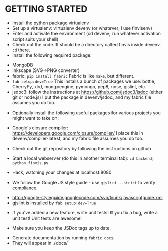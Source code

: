 GETTING STARTED
===============

* Install the python package virtualenv
* Set up a virtualenv: virtualenv devenv (or whatever; I use finvisenv)
* Enter and activate the environment (cd devenv; run whatever activation script suits your shell)
* Check out the code.  It should be a directory called finvis inside devenv. `cd` there.
* Install the following required package:
 - MongoDB
 - Inkscape (SVG->PNG converter)
 - fabric: `pip install fabric`
           Fabric is like `make`, but different.
 - `fab setup:dev=True` This installs a bunch of packages we use: bottle, CherryPy, xlrd, mongoengine, pymongo, pep8, nose, gjslint, etc. 
 - jsdoc3: follow the instructions at https://github.com/jsdoc3/jsdoc (either git or node.js)
           I put the package in devenv/jsdoc, and my fabric file assumes you do too.
* Optionally install the following useful packages for various projects you might want to take on:
 - Google's closure compiler: https://developers.google.com/closure/compiler/
   I place this in devenv/compiler-latest, and my fabric file assumes you do too.

 

* Check out the git repository by following the instructions on github

* Start a local webserver (do this in another terminal tab):
  `cd backend; python finvis.py`

* Hack, watching your changes at localhost:8080

* We follow the Google JS style guide - use `gjslint --strict` to verify compliance.
 - http://google-styleguide.googlecode.com/svn/trunk/javascriptguide.xml
 - gjslint is installed by `fab setup:dev=True`

* If you've added a new feature, write unit tests! If you fix a bug, write a unit test! Unit tests are awesome!

* Make sure you keep the JSDoc tags up to date. 
 - Generate documentation by running `fabric docs`
 - They will appear in ./docs/

